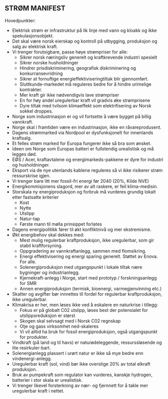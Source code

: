 ## STRØM MANIFEST

Hovedpunkter:

* Elektrisk strøm er infrastruktur på lik linje med vann og kloakk og ikke spekulasjonsobjekt.
* Det skal være norsk eierskap og kontroll på utbygging, produksjon og salg av elektrisk kraft. 
* Vi trenger forutsigbare, passe høye strømpriser for alle:   
    - Sikrer norsk næringsliv generelt og kraftkrevende industri spesielt
    - Sikrer norske husholdninger  
    - Hindrer prisdiskriminering, geografisk diskriminering og konkurransevridning
    - Sikrer at fornuftige energieffektiviseringtiltak blir gjennomført.
    - Sluttkunde-markedet må reguleres bedre for å hindre urimelige kontrakter.
    - Mer kraft gir ikke nødvendigvis lave strømpriser
    - En for høy andel uregulerbar kraft vil gradvis øke strømprisene
    - Dyre tiltak med tvilsom klimaeffekt som elektrifisering av Norsk sokkel droppes. 
* Norge som industrinasjon er og vil fortsette å være bygget på billig vannkraft.
* Norge skal i framtiden være en industrinasjon, ikke en råvareprodusent. 
* Dagens strømmarked via Nordpool er dysfunksjonelt for innenlands kraftsalg.
* Et felles strøm marked for Europa fungerer ikke så bra som ønsket.
* Ideen om Norge som Europas batteri er fullstendig urealistisk og må legges død.
* EØS / Acer, kraftavtalene og energimarkeds-pakkene er dyre for industri og husholdninger.
* Eksport via de nye utenlands kablene reguleres så vi ikke risikerer strøm ressurskrise igjen.
* Vi trenger bare litt mer fossil-fri energi før 2040  (20%, Kilde NVE)
* Energikommisjonens slagord, mer av alt raskere, er feil klima-medisin.
* Storskala ny energiproduksjon og forbruk må vurderes grundig lokalt etter fastsatte kriterier 
    - Kost
    - Nytte
    - Utslipp
    - Natur-tap 
    - Første mann til mølla prinsippet forlates
* Dagens energipolitikk fører til økt konfliktnivå og mer ekstremisme.
* Økt energibehov skal dekkes med:
    - Mest mulig regulerbar kraftproduksjon, ikke uregulerbar, som gir stabil kraftforsyning. 
    - Oppgradering av vannkraftanlegg, sammen med flomsikring. 
    - Energi effektivisering og energi sparing generelt. Støttet av Enova. For alle. 
    - Solenergiproduksjon med utgangspunkt i lokale tiltak nære bygninger og industrianlegg.
    - Kjernekraft-anlegg i Norge, start med prototyp / forskningsanlegg for SMR 
    - Annen energiproduksjon (termisk, bioenergi, varmegjenvinning etc.)
* Skatter og avgifter bør innrettes til fordel for regulerbar kraftproduksjon, ikke uregulerbar.
* Klimakrisa er her, men løses ikke ved å eskalere en naturkrise i tillegg:
    - Fokus er på globalt C02 utslipp, løses best der potensialet for utslippsreduksjon er størst
    - Skogen skal selvsagt med i Norsk C02 regnskap
    - Olje og gass virksomhet ned-skaleres 
    - Vi vil alltid ha bruk for fossil energiproduksjon, også utgangspunkt for produkter.
* Vindkraft (på land og til havs) er naturødeleggende, ressurssløsende og lite resirkuler-bart.
* Solenergianlegg plassert i urørt natur er ikke så mye bedre enn vindenergi-anlegg.
* Uregulerbar kraft (sol, vind) bør ikke overstige 20% av total elkraft produksjon.
* Bruk av pumpekraft som regulator kan vurderes, kanskje hydrogen, batterier i stor skala er urealistisk.
* Vi trenger likevel forsterkning av nær- og fjernnett for å takle mer uregulerbar kraft i nettet.

